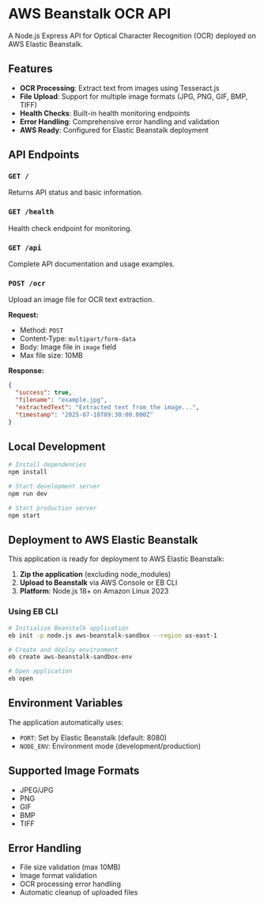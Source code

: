 # AWS Beanstalk OCR API

A Node.js Express API for Optical Character Recognition (OCR) deployed on AWS Elastic Beanstalk.

## Features

- **OCR Processing**: Extract text from images using Tesseract.js
- **File Upload**: Support for multiple image formats (JPG, PNG, GIF, BMP, TIFF)
- **Health Checks**: Built-in health monitoring endpoints
- **Error Handling**: Comprehensive error handling and validation
- **AWS Ready**: Configured for Elastic Beanstalk deployment

## API Endpoints

### `GET /`
Returns API status and basic information.

### `GET /health`
Health check endpoint for monitoring.

### `GET /api`
Complete API documentation and usage examples.

### `POST /ocr`
Upload an image file for OCR text extraction.

**Request:**
- Method: `POST`
- Content-Type: `multipart/form-data`
- Body: Image file in `image` field
- Max file size: 10MB

**Response:**
```json
{
  "success": true,
  "filename": "example.jpg",
  "extractedText": "Extracted text from the image...",
  "timestamp": "2025-07-18T09:30:00.000Z"
}
```

## Local Development

```bash
# Install dependencies
npm install

# Start development server
npm run dev

# Start production server
npm start
```

## Deployment to AWS Elastic Beanstalk

This application is ready for deployment to AWS Elastic Beanstalk:

1. **Zip the application** (excluding node_modules)
2. **Upload to Beanstalk** via AWS Console or EB CLI
3. **Platform**: Node.js 18+ on Amazon Linux 2023

### Using EB CLI

```bash
# Initialize Beanstalk application
eb init -p node.js aws-beanstalk-sandbox --region us-east-1

# Create and deploy environment
eb create aws-beanstalk-sandbox-env

# Open application
eb open
```

## Environment Variables

The application automatically uses:
- `PORT`: Set by Elastic Beanstalk (default: 8080)
- `NODE_ENV`: Environment mode (development/production)

## Supported Image Formats

- JPEG/JPG
- PNG
- GIF
- BMP
- TIFF

## Error Handling

- File size validation (max 10MB)
- Image format validation
- OCR processing error handling
- Automatic cleanup of uploaded files
